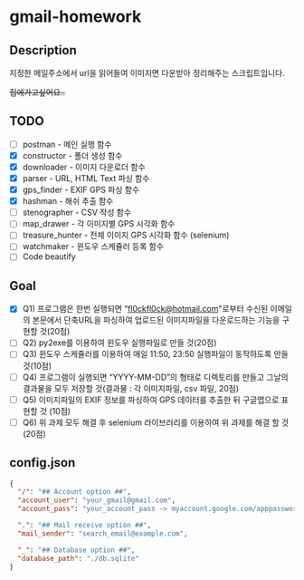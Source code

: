 # gmail-homework

## Description 
지정한 메일주소에서 url을 읽어들여 이미지면 다운받아 정리해주는 스크립트입니다.

~~집에가고싶어요..~~

## TODO
 - [ ] postman - 메인 실행 함수
 - [x] constructor - 폴더 생성 함수
 - [x] downloader - 이미지 다운로더 함수
 - [x] parser - URL, HTML Text 파싱 함수
 - [x] gps_finder - EXIF GPS 파싱 함수
 - [x] hashman - 해쉬 추출 함수
 - [ ] stenographer - CSV 작성 함수
 - [ ] map_drawer - 각 이미지별 GPS 시각화 함수
 - [ ] treasure_hunter - 전체 이미지 GPS 시각화 함수 (selenium) 
 - [ ] watchmaker - 윈도우 스케쥴러 등록 함수 
 - [ ] Code beautify
 
## Goal
 - [x] Q1) 프로그램은 한번 실행되면 “fl0ckfl0ck@hotmail.com"로부터 수신된 이메일의 본문에서 단축URL을 파싱하여 업로드된 이미지파일을 다운로드하는 기능을 구현할 것(20점)
 - [ ] Q2) py2exe를 이용하여 윈도우 실행파일로 만들 것(20점)
 - [ ] Q3) 윈도우 스케쥴러를 이용하여 매일 11:50, 23:50 실행파일이 동작하도록 만들 것(10점)
 - [ ] Q4) 프로그램이 실행되면 “YYYY-MM-DD”의 형태로 디렉토리를 만들고 그날의 결과물을 모두 저장할 것(결과물 : 각 이미지파일, csv 파일, 20점)
 - [ ] Q5) 이미지파일의 EXIF 정보를 파싱하여 GPS 데이터를 추출한 뒤 구글맵으로 표현할 것 (10점) 
 - [ ] Q6) 위 과제 모두 해결 후 selenium 라이브러리를 이용하여 위 과제를 해결 할 것(20점)

## config.json
```json
{
  "/": "## Account option ##",
  "account_user": "your_gmail@gmail.com",
  "account_pass": "your_account_pass -> myaccount.google.com/apppasswords",

  ".": "## Mail receive option ##",
  "mail_sender": "search_email@example.com",

  "_": "## Database option ##",
  "database_path": "./db.sqlite"
}
```
